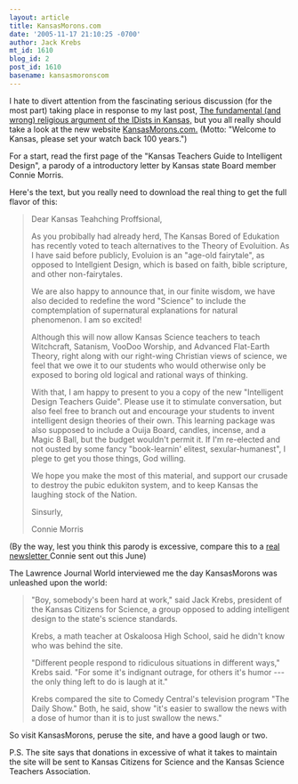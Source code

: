 ```yaml
---
layout: article
title: KansasMorons.com
date: '2005-11-17 21:10:25 -0700'
author: Jack Krebs
mt_id: 1610
blog_id: 2
post_id: 1610
basename: kansasmoronscom
---
```

I hate to divert attention from the fascinating serious discussion (for the most part) taking place in response to my last post, [The fundamental (and wrong) religious argument of the IDists in Kansas,](http://www.pandasthumb.org/archives/2005/11/the_fundamental.html) but you all really should take a look at the new website  [KansasMorons.com.](http://www.kansasmorons.com/) (Motto: "Welcome to Kansas, please set your watch back 100 years.")

For a start, read the first page of the "Kansas Teachers Guide to Intelligent Design", a parody of a introductory letter by Kansas state Board member Connie Morris.

Here's the text, but you really need to download the real thing to get the full flavor of this:

> Dear Kansas Teahching Proffsional,  
> 
> As you probibally had already herd, The Kansas Bored of Edukation has recently voted to teach alternatives to the Theory of Evoluition.  As I have said before publicly, Evoluion is an "age-old fairytale", as opposed to Intellgient Design, which is based on faith, bible scripture, and other non-fairytales.   
> 
> We are also happy to announce that, in our finite wisdom, we have also decided to redefine the word "Science" to include the comptemplation of supernatural explanations for natural phenomenon.  I am so excited!  
> 
> Although this will now allow Kansas Science teachers to teach Witchcraft, Satanism, VooDoo Worship, and Advanced Flat-Earth Theory, right along with our right-wing Christian views of science, we feel that we owe it to our students who would otherwise only be exposed to boring old logical and rational ways of thinking.  
> 
> With that, I am happy to present to you a copy of the new "Intelligent Design Teachers Guide". Please use it to stimulate conversation, but also feel free to branch out and encourage your students to invent intelligent design theories of their own.  This learning package was also supposed to include a Ouija Board, candles, incense, and a Magic 8 Ball, but the budget wouldn't permit it. If I'm re-elected and not ousted by some fancy "book-learnin' elitest, sexular-humanest", I plege to get you those things, God willing. 
> 
> We hope you make the most of this material, and support our crusade to destroy the pubic edukiton system, and to keep Kansas the laughing stock of the Nation.  
> 
> Sinsurly,  
> 
> Connie Morris

(By the way, lest you think this parody is excessive, compare this to a [real newsletter ](http://www.kcfs.org/standards05/Morris%20newsletter%206-05.pdf) Connie sent out this June)

The Lawrence Journal World interviewed me the day KansasMorons was unleashed upon the world:

> "Boy, somebody's been hard at work," said Jack Krebs, president of the Kansas Citizens for Science, a group opposed to adding intelligent design to the state's science standards.
> 
> Krebs, a math teacher at Oskaloosa High School, said he didn't know who was behind the site.
> 
> "Different people respond to ridiculous situations in different ways," Krebs said. "For some it's indignant outrage, for others it's humor --- the only thing left to do is laugh at it."
> 
> Krebs compared the site to Comedy Central's television program "The Daily Show." Both, he said, show "it's easier to swallow the news with a dose of humor than it is to just swallow the news."

So visit KansasMorons, peruse the site, and have a good laugh or two.

P.S. The site says that donations in excessive of what it takes to maintain the site will be sent to Kansas Citizens for Science and the Kansas Science Teachers Association.
